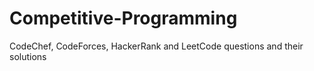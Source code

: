 # Competitive-Programming
CodeChef, CodeForces, HackerRank and LeetCode questions and their solutions 
